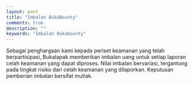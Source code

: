 ```yaml
---
layout: post
title: "Imbalan BukaBounty"
comments: true
description: ""
keywords: "Imbalan Bukabounty"
---
```


Sebagai penghargaan kami kepada periset keamanan yang telah berpartisipasi, Bukalapak memberikan imbalan uang untuk setiap laporan celah keamanan yang dapat diproses. Nilai imbalan bervariasi, tergantung pada tingkat risiko dari celah keamanan yang dilaporkan. Keputusan pemberian imbalan bersifat mutlak.